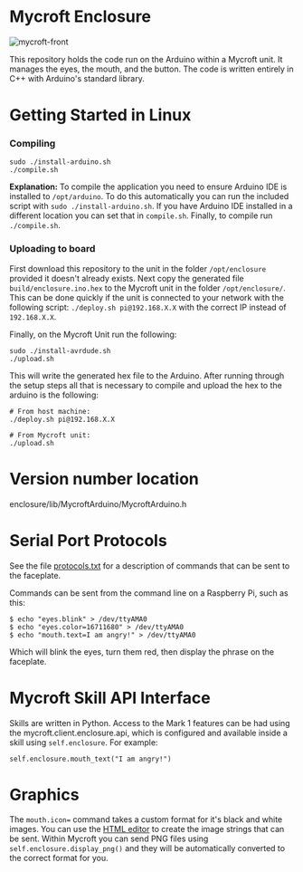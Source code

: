 # Mycroft Enclosure
![mycroft-front]

This repository holds the code run on the Arduino within a Mycroft unit. It manages the eyes, the mouth, and the button. The code is written entirely in C++ with Arduino's standard library.

# Getting Started in Linux
### Compiling
```
sudo ./install-arduino.sh
./compile.sh
```
**Explanation:**
To compile the application you need to ensure Arduino IDE is installed to `/opt/arduino`. To do this automatically you can run the included script with `sudo ./install-arduino.sh`. If you have Arduino IDE installed in a different location you can set that in `compile.sh`. Finally, to compile run `./compile.sh`.

### Uploading to board
First download this repository to the unit in the folder `/opt/enclosure` provided it doesn't already exists. Next copy the generated file `build/enclosure.ino.hex` to the Mycroft unit in the folder `/opt/enclosure/`. This can be done quickly if the unit is connected to your network with the following script: `./deploy.sh pi@192.168.X.X` with the correct IP instead of `192.168.X.X`.

Finally, on the Mycroft Unit run the following:
```
sudo ./install-avrdude.sh
./upload.sh
```

This will write the generated hex file to the Arduino. After running through the setup steps all that is necessary to compile and upload the hex to the arduino is the following:
```
# From host machine:
./deploy.sh pi@192.168.X.X

# From Mycroft unit:
./upload.sh
```

[mycroft-front]:http://i.imgbox.com/AvlCUgie.png
[arduino-ide]:https://www.arduino.cc/en/Main/Software

# Version number location
enclosure/lib/MycroftArduino/MycroftArduino.h

# Serial Port Protocols

See the file [protocols.txt](../master/protocols.txt) for a description of commands that can be sent to the faceplate.

Commands can be sent from the command line on a Raspberry Pi, such as this:
```
$ echo "eyes.blink" > /dev/ttyAMA0
$ echo "eyes.color=16711680" > /dev/ttyAMA0
$ echo "mouth.text=I am angry!" > /dev/ttyAMA0
```
Which will blink the eyes, turn them red, then display the phrase on the faceplate.

# Mycroft Skill API Interface
Skills are written in Python.  Access to the Mark 1 features can be had using the mycroft.client.enclosure.api,
which is configured and available inside a skill using `self.enclosure`.  For example:
```
self.enclosure.mouth_text("I am angry!")
```

# Graphics
The `mouth.icon=` command takes a custom format for it's black and white images.  You can use the [HTML editor](../master/editor.html) to create the image strings that can be sent.  Within Mycroft you can send PNG files using `self.enclosure.display_png()` and they will be automatically converted to the correct format for you.
